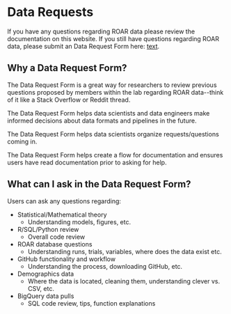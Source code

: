 # Data Requests

If you have any questions regarding ROAR data please review the documentation on this website. If you still have questions regarding ROAR data, please submit an Data Request Form here: [text](https://github.com/yeatmanlab/roar-bigquery/issues). 

## Why a Data Request Form? 
The Data Request Form is a great way for researchers to review previous questions proposed by members within the lab regarding ROAR data--think of it like a Stack Overflow or Reddit thread. 

The Data Request Form helps data scientists and data engineers make informed decisions about data formats and pipelines in the future. 

The Data Request Form helps data scientists organize requests/questions coming in. 

The Data Request Form helps create a flow for documentation and ensures users have read documentation prior to asking for help. 

## What can I ask in the Data Request Form? 
Users can ask any questions regarding: 
- Statistical/Mathematical theory 
    - Understanding models, figures, etc.
- R/SQL/Python review 
    - Overall code review 
- ROAR database questions 
    - Understanding runs, trials, variables, where does the data exist etc. 
- GitHub functionality and workflow 
    - Understanding the process, downloading GitHub, etc. 
- Demographics data 
    - Where the data is located, cleaning them, understanding clever vs. CSV, etc. 
- BigQuery data pulls 
    - SQL code review, tips, function explanations 